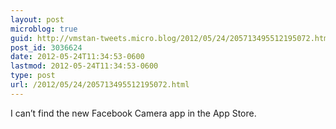 ```yaml
---
layout: post
microblog: true
guid: http://vmstan-tweets.micro.blog/2012/05/24/205713495512195072.html
post_id: 3036624
date: 2012-05-24T11:34:53-0600
lastmod: 2012-05-24T11:34:53-0600
type: post
url: /2012/05/24/205713495512195072.html
---
```

I can’t find the new Facebook Camera app in the App Store.
